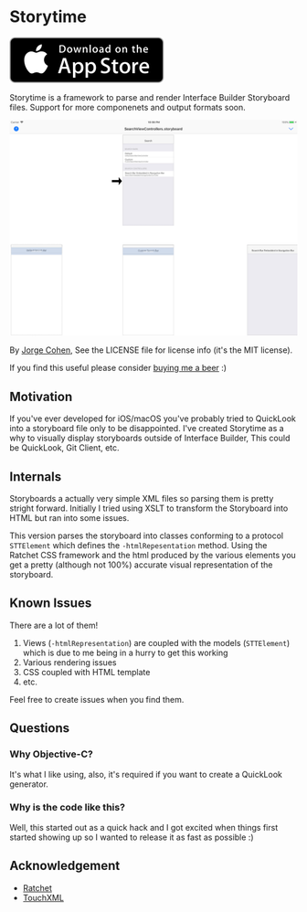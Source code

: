 # Storytime 

<a href="https://itunes.apple.com/us/app/storytime-viewer/id1364001518?mt=8" style="width:135px;height:40px;"><img src="/readme/appstore-badge.svg"></a>

Storytime is a framework to parse and render Interface Builder Storyboard files.
Support for more componenets and output formats soon.

<img src="/screenshot.png">

By [Jorge Cohen](http://twitter.com/jorgewritescode), See the LICENSE file for license info (it's the MIT license).

If you find this useful please consider [buying me a beer](http://paypal.me/jorgecohen) :) 

## Motivation
If you've ever developed for iOS/macOS you've probably tried to QuickLook into a storyboard file only to be disappointed.
I've created Storytime as a why to visually display storyboards outside of Interface Builder, This could be QuickLook, Git Client, etc.

## Internals
Storyboards a actually very simple XML files so parsing them is pretty stright forward.
Initially I tried using XSLT to transform the Storyboard into HTML but ran into some issues.

This version parses the storyboard into classes conforming to a protocol `STTElement` which defines the `-htmlRepesentation` method.
Using the Ratchet CSS framework and the html produced by the various elements you get a pretty (although not 100%) accurate visual representation of the storyboard.

## Known Issues
There are a lot of them!

1. Views (`-htmlRepresentation`) are coupled with the models (`STTElement`) which is due to me being in a hurry to get this working
2. Various rendering issues
3. CSS coupled with HTML template
4. etc.

Feel free to create issues when you find them.

## Questions

### Why Objective-C?
It's what I like using, also, it's required if you want to create a QuickLook generator.

### Why is the code like this?
Well, this started out as a quick hack and I got excited when things first started showing up so I wanted to release it as fast as possible :)

## Acknowledgement

* [Ratchet](https://github.com/twbs/ratchet)
* [TouchXML](https://github.com/TouchCode/TouchXML)
